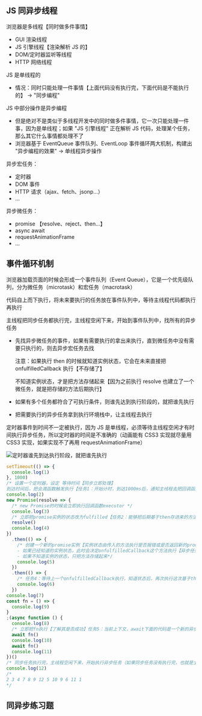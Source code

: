 ## JS 同异步线程

浏览器是多线程【同时做多件事情】

- GUI 渲染线程
- JS 引擎线程【渲染解析 JS 的】
- DOM/定时器监听等线程
- HTTP 网络线程

JS 是单线程的

- 情况：同时只能处理一件事情【上面代码没有执行完，下面代码是不能执行的】 -> "同步编程"

JS 中部分操作是异步编程

- 但是绝对不是类似于多线程开发中的同时做多件事情，它一次只能处理一件事，因为是单线程；如果 "JS 引擎线程" 正在解析  JS 代码，处理某个任务，那么其它什么事情都处理不了
- 浏览器基于 EventQueue 事件队列、EventLoop 事件循环两大机制，构建出 "异步编程的效果" -> 单线程异步操作

异步宏任务：

- 定时器
- DOM 事件
- HTTP 请求（ajax、fetch、jsonp...）
- ...

异步微任务：

- promise 【resolve、reject、then...】
- async await
- requestAnimationFrame
- ...

## 事件循环机制

浏览器加载页面的时候会形成一个事件队列（Event Queue），它是一个优先级队列，分为微任务（microtask）和宏任务（macrotask）

代码自上而下执行，将未来要执行的任务放在事件队列中，等待主线程代码都执行再执行

主线程把同步任务都执行完，主线程空闲下来，开始到事件队列中，找所有的异步任务

- 先找异步微任务的事件，如果有需要执行的拿出来执行，直到微任务中没有需要只执行的，则去异步宏任务去找

  注意：如果执行 then 的时候就知道实例状态，它会在未来直接把 onfulfilledCallback 执行【不存储了】

  不知道实例状态，才是把方法存储起来【因为之前执行 resolve 也建立了一个微任务，就是把存储的方法后期执行】

- 如果有多个任务都符合了可执行条件，则谁先达到执行阶段的，就把谁先执行

- 把需要执行的异步任务拿到执行环境栈中，让主线程去执行

定时器事件到时间不一定被执行，因为 JS 是单线程，必须等待主线程空闲才有时间执行异步任务，所以定时器的时间是不准确的（动画能有 CSS3 实现就尽量用 CSS3 实现，如果实现不了再用 requestAnimationFrame）

![定时器谁先到达执行阶段，就把谁先执行](https://gitee.com/lilyn/pic/raw/master/js-img/%E5%AE%9A%E6%97%B6%E5%99%A8%E8%B0%81%E5%85%88%E5%88%B0%E8%BE%BE%E6%89%A7%E8%A1%8C%E9%98%B6%E6%AE%B5%EF%BC%8C%E5%B0%B1%E6%8A%8A%E8%B0%81%E5%85%88%E6%89%A7%E8%A1%8C.jpg)

```js
setTimeout(() => {
  console.log(1)
}, 1000)
/* 设置一个定时器，设定 等待时间【同步立即处理】 
到达时间后，把会滴函数触发执行【任务1：开始计时，到达1000ms后，通知主线程去把回调函数执行】*/
console.log(2)
new Promise(resolve => {
  /* new Promise的时候会立即执行回调函数executor */
  console.log(3)
  /* 立即把promise实例的状态改为fulfilled【任务2：能够把后期基于then存进来的方法onfulfilledCallback通知执行（前提：方法还没有被执行）】 */
  resolve()
  console.log(4)
})
  .then(() => {
    /* 创建一个新的promise实例【实例状态由传入的方法执行是否报错或是否返回新的promise实例等因素决定】
    - 如果已经知道的实例状态，此时会决定onfulfilledCallback这个方法执行【异步任务3：哪怕状态成功的，也不是立即执行】 
    - 如果不知道实例的状态，只把方法存储起来*/
    console.log(5)
  })
  .then(() => {
    /* 任务4：等待上一个onfulfilledCallback执行，知道状态后，再次执行这次基于then存放的方法 */
    console.log(6)
  })
console.log(7)
const fn = () => {
  console.log(9)
}
;(async function () {
  console.log(8)
  /* 立即把fn执行【了解其是否成功】任务5：当前上下文，await下面的代码是一个新的异步任务，等到await后面的结果是一个成功的promise实例，才会执行下面的代码 */
  await fn()
  console.log(10)
  await fn()
  console.log(11)
})()
/* 同步任务执行完，主线程空闲下来，开始执行异步任务（如果同步任务没有执行完，也就是主线程没有空闲下来，不论异步任务是否到达了可执行阶段，都不能执行。因为JS是单线程，不能同时做多个事情） */
console.log(12)
/* 
2 3 4 7 8 9 12 5 10 9 6 11 1
*/
```

## 同异步练习题
